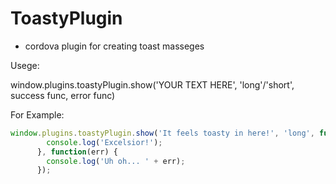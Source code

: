 # ToastyPlugin

* cordova plugin for creating toast masseges

Usege:

window.plugins.toastyPlugin.show('YOUR TEXT HERE', 'long'/'short',  success func, error func)

For Example:
```js
window.plugins.toastyPlugin.show('It feels toasty in here!', 'long', function() {
        console.log('Excelsior!');
      }, function(err) {
        console.log('Uh oh... ' + err);
      });
```
